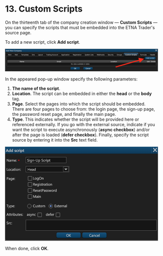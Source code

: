 # 13. Custom Scripts

On the thirteenth tab of the company creation window — **Custom Scripts** — you can specify the scripts that must be embedded into the ETNA Trader's source page.

To add a new script, click **Add script**.

![](../../.gitbook/assets/screenshot-2019-01-23-at-21.06.27.png)

In the appeared pop-up window specify the following parameters:

1. **The name of the script**.
2. **Location**. The script can be embedded in either the **head** or the **body** tag.
3. **Page**. Select the pages into which the script should be embedded. There are four pages to choose from: the login page, the sign-up page, the password reset page, and finally the main page.
4. **Type**. This indicates whether the script will be provided here or referenced externally. If you go with the external source, indicate if you want the script to execute asynchronously \(**async checkbox**\) and/or after the page is loaded \(**defer checkbox**\). Finally, specify the script source by entering it into the **Src** text field.

![](../../.gitbook/assets/screenshot-2019-01-23-at-21.07.00.png)

When done, click **OK**.

